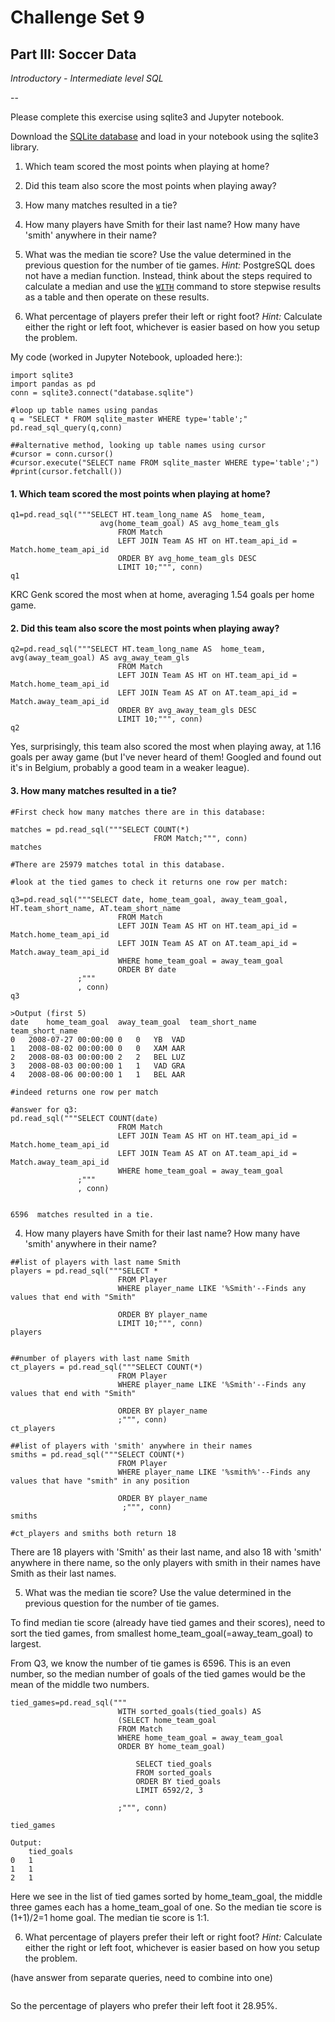 # Challenge Set 9
## Part III: Soccer Data

*Introductory - Intermediate level SQL*

--

Please complete this exercise using sqlite3 and Jupyter notebook.

Download the [SQLite database](https://www.kaggle.com/hugomathien/soccer/downloads/soccer.zip) and load in your notebook using the sqlite3 library. 

1. Which team scored the most points when playing at home?  

2. Did this team also score the most points when playing away?  

3. How many matches resulted in a tie?  

4. How many players have Smith for their last name? How many have 'smith' anywhere in their name?

5. What was the median tie score? Use the value determined in the previous question for the number of tie games. *Hint:* PostgreSQL does not have a median function. Instead, think about the steps required to calculate a median and use the [`WITH`](https://www.postgresql.org/docs/8.4/static/queries-with.html) command to store stepwise results as a table and then operate on these results. 

6. What percentage of players prefer their left or right foot? *Hint:* Calculate either the right or left foot, whichever is easier based on how you setup the problem.


My code (worked in Jupyter Notebook, uploaded here:):
```
import sqlite3
import pandas as pd
conn = sqlite3.connect("database.sqlite")

#loop up table names using pandas
q = "SELECT * FROM sqlite_master WHERE type='table';"
pd.read_sql_query(q,conn)

##alternative method, looking up table names using cursor
#cursor = conn.cursor()
#cursor.execute("SELECT name FROM sqlite_master WHERE type='table';")
#print(cursor.fetchall())
```

#### 1. Which team scored the most points when playing at home?

```
q1=pd.read_sql("""SELECT HT.team_long_name AS  home_team, 
                    avg(home_team_goal) AS avg_home_team_gls
                        FROM Match
                        LEFT JOIN Team AS HT on HT.team_api_id = Match.home_team_api_id
                        ORDER BY avg_home_team_gls DESC
                        LIMIT 10;""", conn)
q1
```
KRC Genk scored the most when at home, averaging 1.54 goals per home game.


#### 2. Did this team also score the most points when playing away?
```
q2=pd.read_sql("""SELECT HT.team_long_name AS  home_team, 
avg(away_team_goal) AS avg_away_team_gls
                        FROM Match
                        LEFT JOIN Team AS HT on HT.team_api_id = Match.home_team_api_id
                        LEFT JOIN Team AS AT on AT.team_api_id = Match.away_team_api_id
                        ORDER BY avg_away_team_gls DESC
                        LIMIT 10;""", conn)
q2
```
Yes, surprisingly, this team also scored the most when playing away, at 1.16 goals per away game (but I've never heard of them! Googled and found out it's in Belgium, probably a good team in a weaker league). 

#### 3. How many matches resulted in a tie?
```
#First check how many matches there are in this database:

matches = pd.read_sql("""SELECT COUNT(*)                                        
                                FROM Match;""", conn)
matches

#There are 25979 matches total in this database.

#look at the tied games to check it returns one row per match:

q3=pd.read_sql("""SELECT date, home_team_goal, away_team_goal, HT.team_short_name, AT.team_short_name
                        FROM Match
                        LEFT JOIN Team AS HT on HT.team_api_id = Match.home_team_api_id
                        LEFT JOIN Team AS AT on AT.team_api_id = Match.away_team_api_id
                        WHERE home_team_goal = away_team_goal
                        ORDER BY date
               ;"""
               , conn)
q3  

>Output (first 5)
date	home_team_goal	away_team_goal	team_short_name	team_short_name
0	2008-07-27 00:00:00	0	0	YB	VAD
1	2008-08-02 00:00:00	0	0	XAM	AAR
2	2008-08-03 00:00:00	2	2	BEL	LUZ
3	2008-08-03 00:00:00	1	1	VAD	GRA
4	2008-08-06 00:00:00	1	1	BEL	AAR

#indeed returns one row per match

#answer for q3:
pd.read_sql("""SELECT COUNT(date) 
                        FROM Match
                        LEFT JOIN Team AS HT on HT.team_api_id = Match.home_team_api_id
                        LEFT JOIN Team AS AT on AT.team_api_id = Match.away_team_api_id
                        WHERE home_team_goal = away_team_goal
               ;"""
               , conn)


6596  matches resulted in a tie.
```


4. How many players have Smith for their last name? How many have 'smith' anywhere in their name?
```
##list of players with last name Smith
players = pd.read_sql("""SELECT *
                        FROM Player
                        WHERE player_name LIKE '%Smith'--Finds any values that end with "Smith"
                    
                        ORDER BY player_name
                        LIMIT 10;""", conn)
players


##number of players with last name Smith
ct_players = pd.read_sql("""SELECT COUNT(*)
                        FROM Player
                        WHERE player_name LIKE '%Smith'--Finds any values that end with "Smith"
                    
                        ORDER BY player_name
                        ;""", conn)
ct_players

##list of players with 'smith' anywhere in their names
smiths = pd.read_sql("""SELECT COUNT(*)
                        FROM Player
                        WHERE player_name LIKE '%smith%'--Finds any values that have "smith" in any position
                    
                        ORDER BY player_name
                         ;""", conn)
smiths

#ct_players and smiths both return 18
```
There are 18 players with 'Smith' as their last name, and also 18 with 'smith' anywhere in there name, so the only players with smith in their names have Smith as their last names.



5. What was the median tie score? Use the value determined in the previous question for the number of tie games. 

To find median tie score (already have tied games and their scores), need to sort the tied games, from smallest home_team_goal(=away_team_goal) to largest.

From Q3, we know the number of tie games is 6596. This is an even number, so the median number of goals of the tied games would be the mean of the middle two numbers.

```
tied_games=pd.read_sql("""
                        WITH sorted_goals(tied_goals) AS 
                        (SELECT home_team_goal
                        FROM Match
                        WHERE home_team_goal = away_team_goal
                        ORDER BY home_team_goal) 
                        
                            SELECT tied_goals
                            FROM sorted_goals
                            ORDER BY tied_goals
                            LIMIT 6592/2, 3
                            
                        ;""", conn)

tied_games

Output: 
	tied_goals
0	1
1	1
2	1
```
Here we see in the list of tied games sorted by home_team_goal, the middle three games each has a home_team_goal of one. So the median tie score is (1+1)/2=1 home goal. The median tie score is 1:1.


6. What percentage of players prefer their left or right foot? *Hint:* Calculate either the right or left foot, whichever is easier based on how you setup the problem.

(have answer from separate queries, need to combine into one)
```
```
So the percentage of players who prefer their left foot it 28.95%.
 
